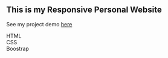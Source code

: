 ## This is my Responsive Personal Website

See my project demo [here](https://veereshsurya.github.io/site/)

HTML <br>
CSS <br>
Boostrap 
